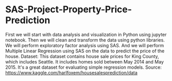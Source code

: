 # SAS-Project-Property-Price-Prediction
First we will start with data analysis and visualization in Python using jupyter notebook.
Then we will clean and transform the data using python libraries.
We will perform exploratory factor analysis using SAS.
And we will perform Multiple Linear Regression using SAS on the data to predict the price of the house.
Dataset: This dataset contains house sale prices for King County, which includes Seattle. It includes homes sold between May 2014 and May 2015.  It's a great dataset for evaluating simple regression models.
Source: https://www.kaggle.com/harlfoxem/housesalesprediction/data
